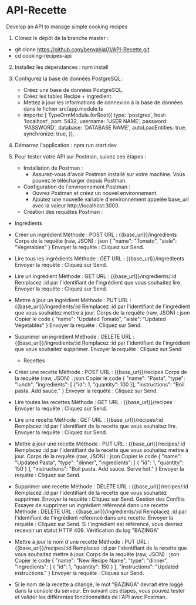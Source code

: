 # API-Recette
Develop an API to manage simple cooking recipes
1. Clonez le dépôt de la branche master :
  - git clone https://github.com/benyahia01/API-Recette.git
  - cd cooking-recipes-api
2. Installez les dépendances :
    npm install
3. Configurez la base de données PostgreSQL :
    - Créez une base de données PostgreSQL.
    - Créez les tables Recipe + ingredient.
    - Mettez à jour les informations de connexion à la base de données dans le fichier src/app.module.ts
    - imports: [
        TypeOrmModule.forRoot({
          type: 'postgres',
          host: 'localhost',
          port: 5432,
          username: 'USER NAME',
          password: 'PASSWORD',
          database: 'DATABASE NAME',
          autoLoadEntities: true,
          synchronize: true,
        }),
4. Démarrez l'application :
npm run start:dev

5. Pour tester votre API sur Postman, suivez ces étapes :
   * Installation de Postman :
        - Assurez-vous d'avoir Postman installé sur votre machine. Vous pouvez le télécharger depuis Postman.
   * Configuration de l'environnement Postman :
        - Ouvrez Postman et créez un nouvel environnement.
        - Ajoutez une nouvelle variable d'environnement appelée base_url avec la valeur http://localhost:3000.
   * Création des requêtes Postman :
  - Ingrédients
* Créer un ingrédient
Méthode : POST
URL : {{base_url}}/ingredients
Corps de la requête (raw, JSON) :
json
{
  "name": "Tomato",
  "aisle": "Vegetables"
}
Envoyer la requête : Cliquez sur Send.

* Lire tous les ingrédients
Méthode : GET
URL : {{base_url}}/ingredients
Envoyer la requête : Cliquez sur Send.
* Lire un ingrédient
Méthode : GET
URL : {{base_url}}/ingredients/:id
Remplacez :id par l'identifiant de l'ingrédient que vous souhaitez lire.
Envoyer la requête : Cliquez sur Send.
* Mettre à jour un ingrédient
Méthode : PUT
URL : {{base_url}}/ingredients/:id
Remplacez :id par l'identifiant de l'ingrédient que vous souhaitez mettre à jour.
Corps de la requête (raw, JSON) :
json
Copier le code
{
  "name": "Updated Tomato",
  "aisle": "Updated Vegetables"
}
Envoyer la requête : Cliquez sur Send.
* Supprimer un ingrédient
Méthode : DELETE
URL : {{base_url}}/ingredients/:id
Remplacez :id par l'identifiant de l'ingrédient que vous souhaitez supprimer.
Envoyer la requête : Cliquez sur Send.
  - Recettes
* Créer une recette
Méthode : POST
URL : {{base_url}}/recipes
Corps de la requête (raw, JSON) :
json
Copier le code
{
  "name": "Pasta",
  "type": "lunch",
  "ingredients": [
{"id": 1,
"quantity": 100
}],
  "instructions": "Boil pasta. Add sauce."
}
Envoyer la requête : Cliquez sur Send.
* Lire toutes les recettes
Méthode : GET
URL : {{base_url}}/recipes
Envoyer la requête : Cliquez sur Send.
* Lire une recette
Méthode : GET
URL : {{base_url}}/recipes/:id
Remplacez :id par l'identifiant de la recette que vous souhaitez lire.
Envoyer la requête : Cliquez sur Send.
* Mettre à jour une recette
Méthode : PUT
URL : {{base_url}}/recipes/:id
Remplacez :id par l'identifiant de la recette que vous souhaitez mettre à jour.
Corps de la requête (raw, JSON) :
json
Copier le code
{
  "name": "Updated Pasta",
  "type": "dinner",
  "ingredients": [
    {
      "id": 1,
      "quantity": 150
    }
  ],
  "instructions": "Boil pasta. Add sauce. Serve hot."
}
Envoyer la requête : Cliquez sur Send.
* Supprimer une recette
Méthode : DELETE
URL : {{base_url}}/recipes/:id
Remplacez :id par l'identifiant de la recette que vous souhaitez supprimer.
Envoyer la requête : Cliquez sur Send.
    Gestion des Conflits
Essayer de supprimer un ingrédient référencé dans une recette
Méthode : DELETE
URL : {{base_url}}/ingredients/:id
Remplacez :id par l'identifiant de l'ingrédient référencé dans une recette.
Envoyer la requête : Cliquez sur Send.
Si l'ingrédient est référencé, vous devriez recevoir un statut HTTP 409.
Vérification du log "BAZINGA"
* Mettre à jour le nom d'une recette
Méthode : PUT
URL : {{base_url}}/recipes/:id
Remplacez :id par l'identifiant de la recette que vous souhaitez mettre à jour.
Corps de la requête (raw, JSON) :
json
Copier le code
{
  "name": "New Recipe Name",
  "type": "dinner",
  "ingredients": [
    {
      "id": 1,
      "quantity": 150
    }
  ],
  "instructions": "Updated instructions."
}
Envoyer la requête : Cliquez sur Send.
- Si le nom de la recette a changé, le mot "BAZINGA" devrait être loggé dans la console du serveur.
En suivant ces étapes, vous pouvez tester et valider les différentes fonctionnalités de  l'API avec Postman.
